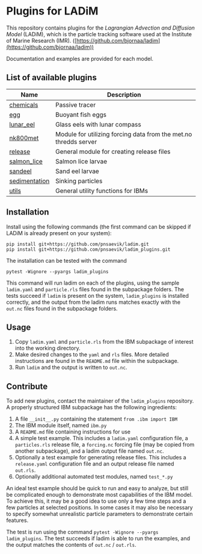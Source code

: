 # Plugins for LADiM
This repository contains plugins for the _Lagrangian Advection and Diffusion
Model_ (LADiM), which is the particle tracking software used at the Institute
of Marine Research (IMR).
([https://github.com/bjornaa/ladim](https://github.com/bjornaa/ladim)) 

Documentation and examples are provided for each model.

## List of available plugins

| Name                                         | Description                                                      |
|----------------------------------------------|------------------------------------------------------------------|
| [chemicals](ladim_plugins/chemicals)         | Passive tracer                                                   |
| [egg](ladim_plugins/egg)                     | Buoyant fish eggs                                                |
| [lunar_eel](ladim_plugins/lunar_eel)         | Glass eels with lunar compass                                    |
| [nk800met](ladim_plugins/nk800met)           | Module for utilizing forcing data from the met.no thredds server |
| [release](ladim_plugins/release)             | General module for creating release files                        |
| [salmon_lice](ladim_plugins/salmon_lice)     | Salmon lice larvae                                               |
| [sandeel](ladim_plugins/sandeel)             | Sand eel larvae                                                  |
| [sedimentation](ladim_plugins/sedimentation) | Sinking particles                                                |
| [utils](ladim_plugins/utils)                 | General utility functions for IBMs                               |


## Installation

Install using the following commands (the first command can be skipped if
LADiM is already present on your system):

```
pip install git+https://github.com/pnsaevik/ladim.git
pip install git+https://github.com/pnsaevik/ladim_plugins.git
```

The installation can be tested with the command
```
pytest -Wignore --pyargs ladim_plugins
``` 
This command will run ladim on each of the plugins, using the sample `ladim.yaml`
and `particle.rls` files found in the subpackage folders. The tests succeed if
`ladim` is present on the system, `ladim_plugins` is installed correctly, and the
output from the ladim runs matches exactly with the `out.nc` files found in the
subpackage folders. 


## Usage

1. Copy `ladim.yaml` and `particle.rls` from the IBM subpackage of interest
   into the working directory. 
2. Make desired changes to the `yaml` and `rls` files. More detailed
   instructions are found in the `README.md` file within the subpackage.
3. Run `ladim` and the output is written to `out.nc`. 


## Contribute

To add new plugins, contact the maintainer of the `ladim_plugins` repository. A
properly structured IBM subpackage has the following ingredients:

1. A file `__init__.py` containing the statement `from .ibm import IBM`
2. The IBM module itself, named `ibm.py`
3. A `README.md` file containing instructions for use
4. A simple test example. This includes a `ladim.yaml` configuration file,
   a `particles.rls` release file, a `forcing.nc` forcing file (may be
   copied from another subpackage), and a ladim output file named `out.nc`.
5. Optionally a test example for generating release files. This includes a
   `release.yaml` configuration file and an output release file named
   `out.rls`.
6. Optionally additional automated test modules, named `test_*.py`

An ideal test example should be quick to run and easy to analyze, 
but still be complicated enough to demonstrate most
capabilities of the IBM model. To achieve this, it may be a good idea to use
only a few time steps and a few particles at selected positions. In some cases
it may also be necessary to specify somewhat unrealistic particle parameters
to demonstrate certain features.

The test is run using the command `pytest -Wignore --pyargs ladim_plugins`. The
test succeeds if ladim is able to run the examples, and the output matches the
contents of `out.nc` / `out.rls`.
